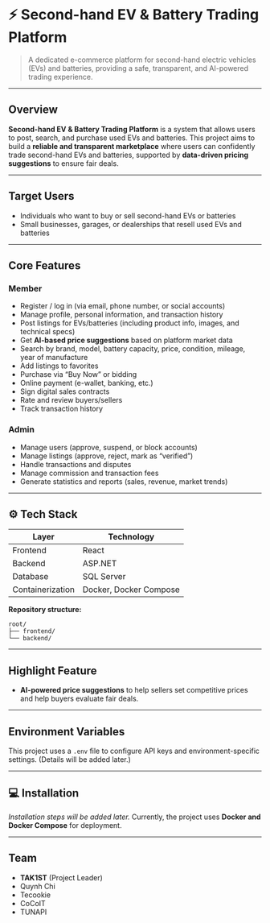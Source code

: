 # ⚡ Second-hand EV & Battery Trading Platform

> A dedicated e-commerce platform for second-hand electric vehicles (EVs) and batteries, providing a safe, transparent, and AI-powered trading experience.

---

## Overview

**Second-hand EV & Battery Trading Platform** is a system that allows users to post, search, and purchase used EVs and batteries.
This project aims to build a **reliable and transparent marketplace** where users can confidently trade second-hand EVs and batteries, supported by **data-driven pricing suggestions** to ensure fair deals.

---

## Target Users

* Individuals who want to buy or sell second-hand EVs or batteries
* Small businesses, garages, or dealerships that resell used EVs and batteries

---

## Core Features

### Member

* Register / log in (via email, phone number, or social accounts)
* Manage profile, personal information, and transaction history
* Post listings for EVs/batteries (including product info, images, and technical specs)
* Get **AI-based price suggestions** based on platform market data
* Search by brand, model, battery capacity, price, condition, mileage, year of manufacture
* Add listings to favorites
* Purchase via “Buy Now” or bidding
* Online payment (e-wallet, banking, etc.)
* Sign digital sales contracts
* Rate and review buyers/sellers
* Track transaction history

### Admin

* Manage users (approve, suspend, or block accounts)
* Manage listings (approve, reject, mark as “verified”)
* Handle transactions and disputes
* Manage commission and transaction fees
* Generate statistics and reports (sales, revenue, market trends)

---

## ⚙️ Tech Stack

| Layer            | Technology             |
| ---------------- | ---------------------- |
| Frontend         | React                  |
| Backend          | ASP.NET                |
| Database         | SQL Server             |
| Containerization | Docker, Docker Compose |

**Repository structure:**

```
root/
├── frontend/
└── backend/
```

---

## Highlight Feature

* **AI-powered price suggestions** to help sellers set competitive prices and help buyers evaluate fair deals.

---

## Environment Variables

This project uses a `.env` file to configure API keys and environment-specific settings.
(Details will be added later.)

---

## 💻 Installation

*Installation steps will be added later.*
Currently, the project uses **Docker and Docker Compose** for deployment.

---

## Team

* **TAK1ST** (Project Leader)
* Quynh Chi
* Tecookie
* CoCoIT
* TUNAPI
